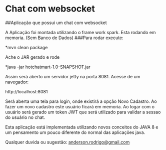 # Chat com websocket
##Aplicação que possui um chat com websocket

A Aplicação foi montada utilizando o frame work spark.
Esta rodando em memoria. (Sem Banco de Dados)
###Para rodar execute:


*mvn clean package


Ache o JAR gerado e rode 


*java -jar hotchatmart-1.0-SNAPSHOT.jar


Assim será aberto um servidor jetty na porta 8081.
Acesse de um navegador:

http://localhost:8081

Será aberta uma tela para login, onde existirá a opção Novo Cadastro.
Ao fazer um novo cadastro este usuário ficará em memoria.
Ao logar com o usuário será gerado um token JWT que será utilizado para validar a sessao do usuário no chat.

Esta aplicação está implementada utilizando novos conceitos do JAVA 8 e um pensamento um pouco diferente do normal das aplicações java.

Qualquer duvida ou sugestão: anderson.rodrigo@gmail.com